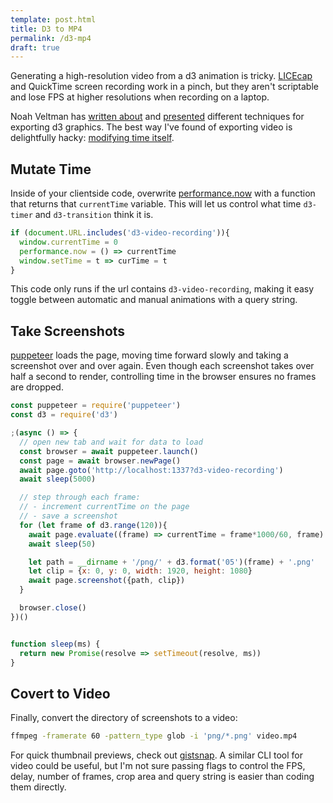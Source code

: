 ```yaml
---
template: post.html
title: D3 to MP4
permalink: /d3-mp4
draft: true
---
```


Generating a high-resolution video from a d3 animation is tricky. [LICEcap](https://www.cockos.com/licecap/) and QuickTime screen recording work in a pinch, but they aren't scriptable and lose FPS at higher resolutions when recording on a laptop. 

Noah Veltman has [written about](https://github.com/veltman/gifs) and [presented](http://slides.com/veltman/d3unconf/#/) different techniques for exporting d3 graphics. The best way I've found of exporting video is delightfully hacky: [modifying time itself](https://bl.ocks.org/veltman/5de325668417b1d504dc).

## Mutate Time

Inside of your clientside code, overwrite [performance.now](https://developer.mozilla.org/en-US/docs/Web/API/Performance/now) with a function that returns that `currentTime` variable. This will let us control what time `d3-timer` and `d3-transition` think it is. 

```js
if (document.URL.includes('d3-video-recording')){
  window.currentTime = 0
  performance.now = () => currentTime
  window.setTime = t => curTime = t
}
```

This code only runs if the url contains `d3-video-recording`, making it easy toggle between automatic and manual animations with a query string.

## Take Screenshots

[puppeteer](https://github.com/GoogleChrome/puppeteer) loads the page, moving time forward slowly and taking a screenshot over and over again. Even though each screenshot takes over half a second to render, controlling time in the browser ensures no frames are dropped. 

```js
const puppeteer = require('puppeteer')
const d3 = require('d3')

;(async () => {
  // open new tab and wait for data to load
  const browser = await puppeteer.launch()
  const page = await browser.newPage()
  await page.goto('http://localhost:1337?d3-video-recording')
  await sleep(5000)

  // step through each frame:
  // - increment currentTime on the page
  // - save a screenshot
  for (let frame of d3.range(120)){
    await page.evaluate((frame) => currentTime = frame*1000/60, frame)
    await sleep(50)

    let path = __dirname + '/png/' + d3.format('05')(frame) + '.png'
    let clip = {x: 0, y: 0, width: 1920, height: 1080}
    await page.screenshot({path, clip})
  }

  browser.close()
})()


function sleep(ms) {
  return new Promise(resolve => setTimeout(resolve, ms))
}
```

## Covert to Video

Finally, convert the directory of screenshots to a video:

```bash
ffmpeg -framerate 60 -pattern_type glob -i 'png/*.png' video.mp4
```


For quick thumbnail previews, check out [gistsnap](https://github.com/1wheel/gistsnap). A similar CLI tool for video could be useful, but I'm not sure passing flags to control the FPS, delay, number of frames, crop area and query string is easier than coding them directly. 